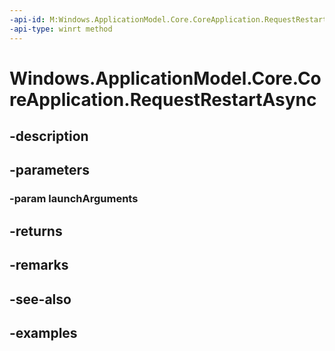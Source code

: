 ```yaml
---
-api-id: M:Windows.ApplicationModel.Core.CoreApplication.RequestRestartAsync(System.String)
-api-type: winrt method
---
```


<!-- Method syntax.
public IAsyncOperation<RestartResult> CoreApplication.RequestRestartAsync(String launchArguments)
-->

# Windows.ApplicationModel.Core.CoreApplication.RequestRestartAsync

## -description

## -parameters
### -param launchArguments

## -returns

## -remarks

## -see-also

## -examples

